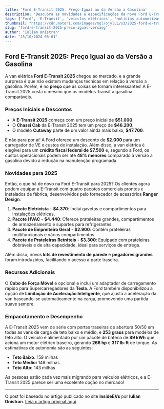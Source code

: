 ```yaml
---
title: 'Ford E-Transit 2025: Preço Igual ao da Versão a Gasolina'
description: 'Descubra as novidades e especificações da nova Ford E-Transit 2025, que custa o mesmo que a versão a gasolina.'
tags: ['Ford', 'E-Transit', 'veículos elétricos', 'notícias automotivas', '2025']
thumbnail: "https://cdn.motor1.com/images/mgl/ojylLL/s3/2025-ford-e-transit.jpg"
slug: "ford-e-transit-2025-preco-igual-versaog"
author: "Iulian Dnistran"
date: "25/10/2024 06:01"
---
```


## Ford E-Transit 2025: Preço Igual ao da Versão a Gasolina

A van elétrica **Ford E-Transit 2025** chegou ao mercado, e a grande surpresa é que não existem mudanças técnicas em relação à versão a gasolina. Porém, é no **preço** que as coisas se tornam interessantes! A E-Transit 2025 custa o mesmo que os modelos Transit a gasolina comparáveis.

### Preços Iniciais e Descontos

- A **E-Transit 2025** começa com um preço inicial de **$51.000**.
- O **Chassi Cab** da E-Transit 2025 tem um preço de **$46.200**.
- O modelo **Cutaway** parte de um valor ainda mais baixo, **$47.700**.

E não para por aí! A Ford oferece um desconto de **$2.000** para um carregador de VE e custos de instalação. Além disso, a van elétrica é elegível para um **crédito fiscal federal de $7.500** e, segundo a Ford, os custos operacionais podem ser até **48% menores** comparado à versão a gasolina devido à redução na manutenção programada.

### Novidades para 2025

Então, o que há de novo na Ford E-Transit para 2025? Os clientes agora podem equipar a E-Transit com quatro pacotes comerciais prontos e instalados de fábrica, desenvolvidos pelo fornecedor de acessórios **Ranger Design**:

1. **Pacote Eletricista** - **$4.370**: Inclui gavetas e compartimentos para instalações elétricas.
2. **Pacote HVAC** - **$4.440**: Oferece prateleiras grandes, compartimentos de armazenamento e suportes para refrigerantes.
3. **Pacote de Empreiteiro Geral** - **$2.900**: Contém prateleiras multifuncionais e vários compartimentos.
4. **Pacote de Prateleiras Retráteis** - **$3.300**: Equipado com prateleiras dobráveis e de alta capacidade, ideal para serviços de entrega.

Além disso, novos **kits de revestimento de parede** e **pegadores grandes** foram introduzidos, facilitando o acesso à parte traseira. 

### Recursos Adicionais

O **Cabo de Força Móvel** é opcional e inclui um adaptador de carregamento rápido para Supercarregadores da **Tesla**. A Ford também disponibilizou a opção de **Limitação de Aceleração Inteligente**, que ajusta a aceleração da van baseando-se automaticamente na carga, promovendo uma partida suave sempre.

### Empacotamento e Desempenho

A E-Transit 2025 vem de série com portas traseiras de abertura 50/50 em todas as vans de carga de teto baixo e médio, e **253 graus** para modelos de teto alto. O veículo é alimentado por um pacote de bateria de **89 kWh** que aciona um motor elétrico traseiro, gerando **266 hp** e **317 lb-ft** de torque. As estimativas de autonomia são as seguintes:

- **Teto Baixo:** 159 milhas
- **Teto Médio:** 148 milhas
- **Teto Alto:** 143 milhas

As pessoas estão cada vez mais migrando para veículos elétricos, e a E-Transit 2025 parece ser uma excelente opção no mercado!

---

O post foi baseado no artigo publicado no site **InsideEVs** por **Iulian Dnistran**. [Leia o artigo original aqui](https://insideevs.com/news/738554/2025-ford-e-transit-price-range-specs/).